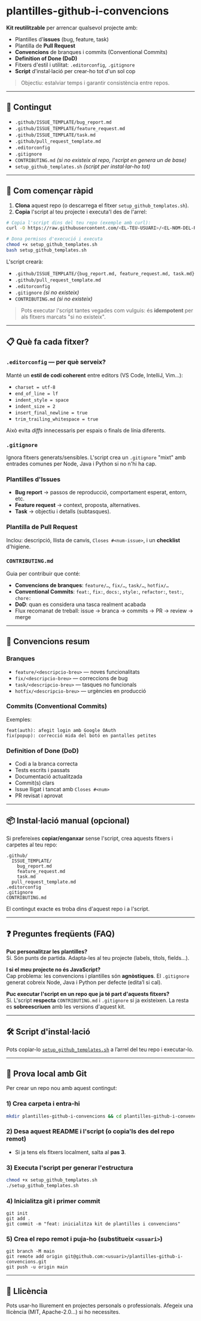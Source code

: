 # plantilles-github-i-convencions

**Kit reutilitzable** per arrencar qualsevol projecte amb:
- Plantilles d'**issues** (bug, feature, task)
- Plantilla de **Pull Request**
- **Convencions** de branques i commits (Conventional Commits)
- **Definition of Done (DoD)**
- Fitxers d'estil i utilitat: `.editorconfig`, `.gitignore`
- **Script** d'instal·lació per crear-ho tot d'un sol cop

> Objectiu: estalviar temps i garantir consistència entre repos.

---

## 🧩 Contingut

- `.github/ISSUE_TEMPLATE/bug_report.md`
- `.github/ISSUE_TEMPLATE/feature_request.md`
- `.github/ISSUE_TEMPLATE/task.md`
- `.github/pull_request_template.md`
- `.editorconfig`
- `.gitignore`
- `CONTRIBUTING.md` *(si no existeix al repo, l'script en genera un de base)*
- `setup_github_templates.sh` *(script per instal·lar-ho tot)*

---

## 🚀 Com començar ràpid

1) **Clona** aquest repo (o descarrega el fitxer `setup_github_templates.sh`).  
2) **Copia** l'script al teu projecte i executa'l des de l'arrel:

```bash
# Copia l'script dins del teu repo (exemple amb curl):
curl -O https://raw.githubusercontent.com/<EL-TEU-USUARI>/<EL-NOM-DEL-REPO>/main/setup_github_templates.sh

# Dona permisos d'execució i executa
chmod +x setup_github_templates.sh
bash setup_github_templates.sh
```

L'script crearà:
- `.github/ISSUE_TEMPLATE/{bug_report.md, feature_request.md, task.md}`
- `.github/pull_request_template.md`
- `.editorconfig`
- `.gitignore` *(si no existeix)*
- `CONTRIBUTING.md` *(si no existeix)*

> Pots executar l'script tantes vegades com vulguis: és **idempotent** per als fitxers marcats "si no existeix".

---

## 📋 Què fa cada fitxer?

### `.editorconfig` — per què serveix?
Manté un **estil de codi coherent** entre editors (VS Code, IntelliJ, Vim…):
- `charset = utf-8`
- `end_of_line = lf`
- `indent_style = space`
- `indent_size = 2`
- `insert_final_newline = true`
- `trim_trailing_whitespace = true`

Això evita *diffs* innecessaris per espais o finals de línia diferents.

### `.gitignore`
Ignora fitxers generats/sensibles. L'script crea un `.gitignore` "mixt" amb entrades comunes per Node, Java i Python si no n'hi ha cap.

### Plantilles d'**Issues**
- **Bug report** → passos de reproducció, comportament esperat, entorn, etc.
- **Feature request** → context, proposta, alternatives.
- **Task** → objectiu i detalls (subtasques).

### Plantilla de **Pull Request**
Inclou: descripció, llista de canvis, `Closes #<num-issue>`, i un **checklist** d'higiene.

### `CONTRIBUTING.md`
Guia per contribuir que conté:
- **Convencions de branques**: `feature/…`, `fix/…`, `task/…`, `hotfix/…`
- **Conventional Commits**: `feat:`, `fix:`, `docs:`, `style:`, `refactor:`, `test:`, `chore:`
- **DoD**: quan es considera una tasca realment acabada
- Flux recomanat de treball: issue → branca → commits → PR → review → merge

---

## 🧭 Convencions resum

### Branques
- `feature/<descripcio-breu>` — noves funcionalitats
- `fix/<descripcio-breu>` — correccions de bug
- `task/<descripcio-breu>` — tasques no funcionals
- `hotfix/<descripcio-breu>` — urgències en producció

### Commits (Conventional Commits)
Exemples:
```text
feat(auth): afegit login amb Google OAuth
fix(popup): correcció mida del botó en pantalles petites
```

### Definition of Done (DoD)
- Codi a la branca correcta
- Tests escrits i passats
- Documentació actualitzada
- Commit(s) clars
- Issue lligat i tancat amb `Closes #<num>`
- PR revisat i aprovat

---

## 📦 Instal·lació manual (opcional)

Si prefereixes **copiar/enganxar** sense l'script, crea aquests fitxers i carpetes al teu repo:
```
.github/
  ISSUE_TEMPLATE/
    bug_report.md
    feature_request.md
    task.md
  pull_request_template.md
.editorconfig
.gitignore
CONTRIBUTING.md
```

El contingut exacte es troba dins d'aquest repo i a l'script.

---

## ❓ Preguntes freqüents (FAQ)

**Puc personalitzar les plantilles?**  
Sí. Són punts de partida. Adapta-les al teu projecte (labels, títols, fields…).

**I si el meu projecte no és JavaScript?**  
Cap problema: les convencions i plantilles són **agnòstiques**. El `.gitignore` generat cobreix Node, Java i Python per defecte (edita’l si cal).

**Puc executar l'script en un repo que ja té part d'aquests fitxers?**  
Sí. L'script **respecta** `CONTRIBUTING.md` i `.gitignore` si ja existeixen. La resta es **sobreescriuen** amb les versions d'aquest kit.

---

## 🛠️ Script d'instal·lació

Pots copiar-lo [`setup_github_templates.sh`](./setup_github_templates.sh) a l’arrel del teu repo i executar-lo.

---

## 🧪 Prova local amb Git

Per crear un repo nou amb aquest contingut:

### 1) Crea carpeta i entra-hi
```bash
mkdir plantilles-github-i-convencions && cd plantilles-github-i-convencions
```

### 2) Desa aquest README i l'script (o copia'ls des del repo remot)
* Si ja tens els fitxers localment, salta al **pas 3**.

### 3) Executa l'script per generar l'estructura
```bash
chmod +x setup_github_templates.sh
./setup_github_templates.sh
```

### 4) Inicialitza git i primer commit
```git
git init
git add .
git commit -m "feat: inicialitza kit de plantilles i convencions"
```

### 5) Crea el repo remot i puja-ho (**substitueix `<usuari>`**)
```git
git branch -M main
git remote add origin git@github.com:<usuari>/plantilles-github-i-convencions.git
git push -u origin main
```

---

## 🔖 Llicència
Pots usar-ho lliurement en projectes personals o professionals. Afegeix una llicència (MIT, Apache-2.0…) si ho necessites.
